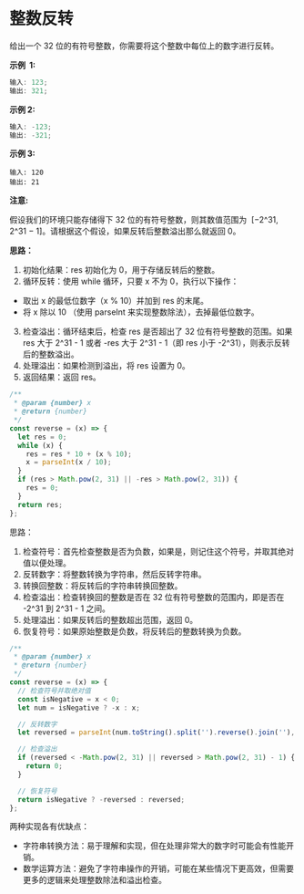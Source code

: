 # 整数反转

给出一个 32 位的有符号整数，你需要将这个整数中每位上的数字进行反转。

**示例  1:**

```js
输入: 123;
输出: 321;
```

**示例 2:**

```js
输入: -123;
输出: -321;
```

**示例 3:**

```
输入: 120
输出: 21
```

**注意:**

假设我们的环境只能存储得下 32 位的有符号整数，则其数值范围为  [−2^31,  2^31 − 1]。请根据这个假设，如果反转后整数溢出那么就返回 0。

**思路：**

1. 初始化结果：res 初始化为 0，用于存储反转后的整数。
2. 循环反转：使用 while 循环，只要 x 不为 0，执行以下操作：

- 取出 x 的最低位数字（x % 10）并加到 res 的末尾。
- 将 x 除以 10 （使用 parseInt 来实现整数除法），去掉最低位数字。

3. 检查溢出：循环结束后，检查 res 是否超出了 32 位有符号整数的范围。如果 res 大于 2^31 - 1 或者 -res 大于 2^31 - 1（即 res 小于 -2^31），则表示反转后的整数溢出。
4. 处理溢出：如果检测到溢出，将 res 设置为 0。
5. 返回结果：返回 res。

```js
/**
 * @param {number} x
 * @return {number}
 */
const reverse = (x) => {
  let res = 0;
  while (x) {
    res = res * 10 + (x % 10);
    x = parseInt(x / 10);
  }
  if (res > Math.pow(2, 31) || -res > Math.pow(2, 31)) {
    res = 0;
  }
  return res;
};
```

思路：

1. 检查符号：首先检查整数是否为负数，如果是，则记住这个符号，并取其绝对值以便处理。
2. 反转数字：将整数转换为字符串，然后反转字符串。
3. 转换回整数：将反转后的字符串转换回整数。
4. 检查溢出：检查转换回的整数是否在 32 位有符号整数的范围内，即是否在 -2^31 到 2^31 - 1 之间。
5. 处理溢出：如果反转后的整数超出范围，返回 0。
6. 恢复符号：如果原始整数是负数，将反转后的整数转换为负数。

```js
/**
 * @param {number} x
 * @return {number}
 */
const reverse = (x) => {
  // 检查符号并取绝对值
  const isNegative = x < 0;
  let num = isNegative ? -x : x;

  // 反转数字
  let reversed = parseInt(num.toString().split('').reverse().join(''), 10);

  // 检查溢出
  if (reversed < -Math.pow(2, 31) || reversed > Math.pow(2, 31) - 1) {
    return 0;
  }

  // 恢复符号
  return isNegative ? -reversed : reversed;
};
```

两种实现各有优缺点：

- 字符串转换方法：易于理解和实现，但在处理非常大的数字时可能会有性能开销。
- 数学运算方法：避免了字符串操作的开销，可能在某些情况下更高效，但需要更多的逻辑来处理整数除法和溢出检查。
